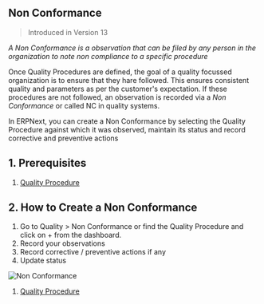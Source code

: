 ## Non Conformance

> Introduced in Version 13

_A Non Conformance is a observation that can be filed by any person in the organization to note non compliance to a specific procedure_

Once Quality Procedures are defined, the goal of a quality focussed organization is to ensure that they hare followed. This ensures consistent quality and parameters as per the customer's expectation. If these procedures are not followed, an observation is recorded via a _Non Conformance_ or called NC in quality systems.

In ERPNext, you can create a Non Conformance by selecting the Quality Procedure against which it was observed, maintain its status and record corrective and preventive actions

## 1\. Prerequisites

1.  [Quality Procedure](https://docs.erpnext.com/docs/v13/user/manual/en/quality-management/quality_procedure)

## 2\. How to Create a Non Conformance

1.  Go to Quality > Non Conformance or find the Quality Procedure and click on + from the dashboard.
2.  Record your observations
3.  Record corrective / preventive actions if any
4.  Update status

![Non Conformance](https://docs.erpnext.com/files/non-conformance.png)

1.  [Quality Procedure](https://docs.erpnext.com/docs/v13/user/manual/en/quality-management/quality_procedure)